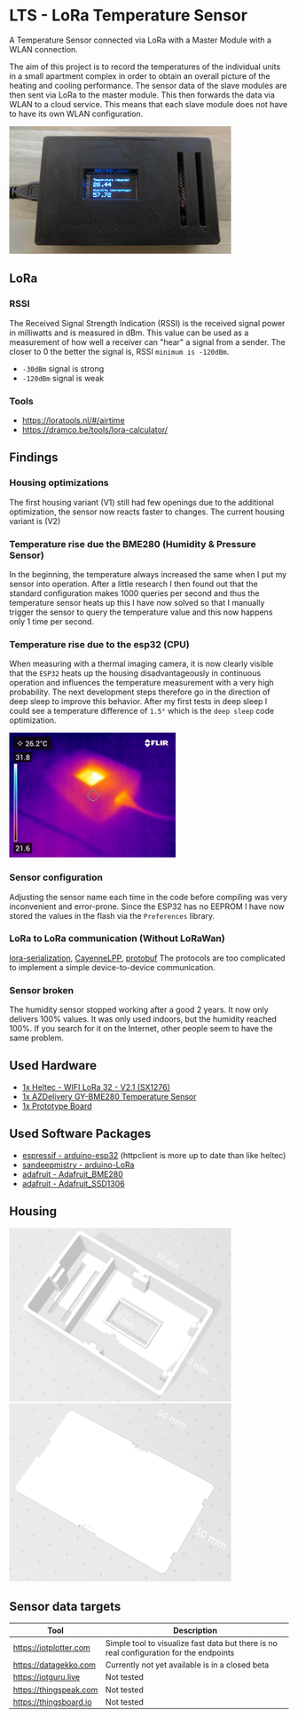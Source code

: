 # LTS - LoRa Temperature Sensor
A Temperature Sensor connected via LoRa with a Master Module with a WLAN connection.

The aim of this project is to record the temperatures of the individual units in a small apartment complex in order to obtain an overall picture of the heating and cooling performance. The sensor data of the slave modules are then sent via LoRa to the master module. This then forwards the data via WLAN to a cloud service. This means that each slave module does not have to have its own WLAN configuration.

<img src="doc/housing-printed.png" title="Housing printed" width="400">

## LoRa

### RSSI
The Received Signal Strength Indication (RSSI) is the received signal power in milliwatts and is measured in dBm.
This value can be used as a measurement of how well a receiver can "hear" a signal from a sender.
The closer to 0 the better the signal is, RSSI `minimum is -120dBm`.

- `-30dBm` signal is strong
- `-120dBm` signal is weak

### Tools

- https://loratools.nl/#/airtime
- https://dramco.be/tools/lora-calculator/

## Findings

### Housing optimizations

The first housing variant (V1) still had few openings due to the additional optimization, the sensor now reacts faster to changes. The current housing variant is (V2)

### Temperature rise due the BME280 (Humidity & Pressure Sensor)

In the beginning, the temperature always increased the same when I put my sensor into operation. After a little research I then found out that the standard configuration makes 1000 queries per second and thus the temperature sensor heats up this I have now solved so that I manually trigger the sensor to query the temperature value and this now happens only 1 time per second.

### Temperature rise due to the esp32 (CPU)

When measuring with a thermal imaging camera, it is now clearly visible that the `ESP32` heats up the housing disadvantageously in continuous operation and influences the temperature measurement with a very high probability. The next development steps therefore go in the direction of deep sleep to improve this behavior. After my first tests in deep sleep I could see a temperature difference of `1.5°` which is the `deep sleep` code optimization.

<img src="doc/FLIR0017.jpg" title="thermal camera" width="300">

### Sensor configuration

Adjusting the sensor name each time in the code before compiling was very inconvenient and error-prone. Since the ESP32 has no EEPROM I have now stored the values in the flash via the `Preferences` library.

### LoRa to LoRa communication (Without LoRaWan)

[lora-serialization](https://github.com/thesolarnomad/lora-serialization), [CayenneLPP](https://www.thethingsnetwork.org/docs/devices/arduino/api/cayennelpp/), [protobuf](https://github.com/protocolbuffers/protobuf) The protocols are too complicated to implement a simple device-to-device communication.

### Sensor broken

The humidity sensor stopped working after a good 2 years. It now only delivers 100% values. It was only used indoors, but the humidity reached 100%. If you search for it on the Internet, other people seem to have the same problem.

## Used Hardware

- [1x Heltec - WIFI LoRa 32 - V2.1 (SX1276)](https://amzn.to/3NMaJKi)
- [1x AZDelivery GY-BME280 Temperature Sensor](https://amzn.to/3Aph1wp)
- [1x Prototype Board](https://amzn.to/3OXw8Bc)

## Used Software Packages

- [espressif - arduino-esp32](https://raw.githubusercontent.com/espressif/arduino-esp32/gh-pages/package_esp32_index.json)
  (httpclient is more up to date than like heltec)
- [sandeepmistry - arduino-LoRa](https://github.com/sandeepmistry/arduino-LoRa)
- [adafruit - Adafruit_BME280](https://github.com/adafruit/Adafruit_BME280_Library)
- [adafruit - Adafruit_SSD1306](https://github.com/adafruit/Adafruit_SSD1306)

## Housing

<img src="doc/housing.png" title="Housing" width="400"> <img src="doc/housing-cover.png" title="Housing Cover" width="400">

## Sensor data targets


| Tool | Description |
| --------------------------- | ------------- |
| https://iotplotter.com      | Simple tool to visualize fast data but there is no real configuration for the endpoints |
| https://datagekko.com       | Currently not yet available is in a closed beta |
| https://iotguru.live        | Not tested |
| https://thingspeak.com      | Not tested |
| https://thingsboard.io      | Not tested |

